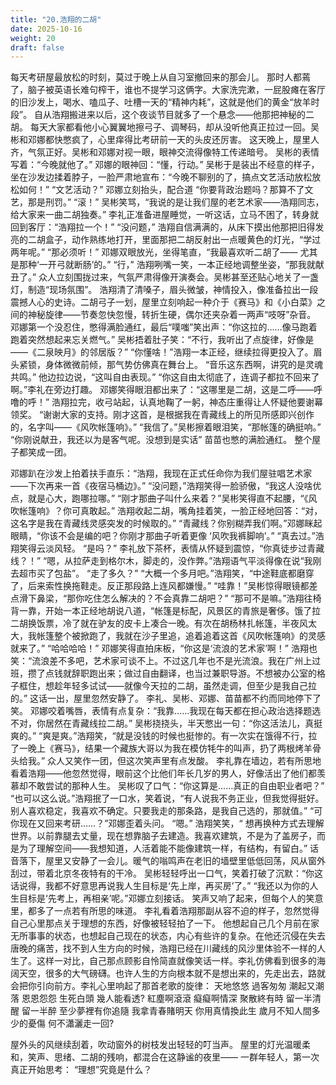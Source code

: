 ```yaml
---
title: "20.浩翔的二胡"
date: 2025-10-16
weight: 20
draft: false
---
```


每天考研屋最放松的时刻，莫过于晚上从自习室撤回来的那会儿。
那时人都蔫了，脑子被英语长难句榨干，谁也不提学习这俩字。大家洗完漱，一屁股瘫在客厅的旧沙发上，喝水、嗑瓜子、吐槽一天的“精神内耗”，这就是他们的黄金“放羊时段”。
自从浩翔搬进来以后，这个夜谈节目就多了一个悬念——他那把神秘的二胡。
每天大家都看他小心翼翼地擦弓子、调琴码，却从没听他真正拉过一回。吴彬和邓娜都快憋疯了，心里痒得比考研前一天的头皮还厉害。
这天晚上，屋里人齐，气氛正好。吴彬和邓娜对视一眼，眼神交流得像特工传递暗号。
吴彬的表情写着：“今晚就他了。”
邓娜的眼神回：“懂，行动。”
吴彬于是装出不经意的样子，坐在沙发边揉着脖子，一脸严肃地宣布：“今晚不聊别的了，搞点文艺活动放松放松如何！”
“文艺活动？” 邓娜立刻抬头，配合道 “你要背政治题吗？那算不了文艺，那是刑罚。”
“滚！” 吴彬笑骂，“我说的是让我们屋的老艺术家——浩翔同志，给大家来一曲二胡独奏。”
李礼正准备进屋睡觉，一听这话，立马不困了，转身就回到客厅：“浩翔拉一个！”
“没问题，” 浩翔自信满满的，从床下摸出他那把旧得发亮的二胡盒子，动作熟练地打开，里面那把二胡反射出一点暖黄色的灯光，“学过两年呢。”
“那必须听！” 邓娜双眼放光，坐得笔直，“我最喜欢听二胡了—— 尤其是那种‘一开弓就断肠’的。”
“行，” 浩翔咧嘴一笑，一本正经地调整坐姿，“那我就献丑了。”
众人立刻围拢过来，气氛严肃得像开演奏会。吴彬甚至还贴心地关了一盏灯，制造“现场氛围”。
浩翔清了清嗓子，眉头微皱，神情投入，像准备拉出一段震撼人心的史诗。二胡弓子一划，屋里立刻响起一种介于《赛马》和《小白菜》之间的神秘旋律——节奏忽快忽慢，转折生硬，偶尔还夹杂着一两声“吱呀”杂音。
邓娜第一个没忍住，憋得满脸通红，最后“噗嗤”笑出声：“你这拉的……像马跑着跑着突然想起来忘关燃气。”
吴彬捂着肚子笑：“不行，我听出了点旋律，好像是——《二泉映月》的邻居版？”
“你懂啥！”浩翔一本正经，继续拉得更投入了。眉头紧锁，身体微微前倾，那气势仿佛真在舞台上。
“音乐这东西啊，讲究的是灵魂共鸣。” 他边拉边说，“这叫自由表现。”
“你这自由太彻底了，连调子都拉不回来了啊。”李礼在旁边打趣。
邓娜笑得眼泪都出来了：“这哪里是二胡，这是二呼——呼噜的呼！”
浩翔拉完，收弓站起，认真地鞠了一躬，神态庄重得让人怀疑他要谢幕领奖。
 “谢谢大家的支持。刚才这首，是根据我在青藏线上的所见所感即兴创作的，名字叫——《风吹帐篷响》。”
“我信了。”吴彬擦着眼泪笑，“那帐篷的确挺响。”
“你刚说献丑，我还以为是客气呢。没想到是实话”  苗苗也憋的满脸通红。
整个屋子都笑成一团。


邓娜趴在沙发上拍着扶手直乐：“浩翔，我现在正式任命你为我们屋驻唱艺术家——下次再来一首《夜宿马桶边》。”
“没问题，”浩翔笑得一脸骄傲，“我这人没啥优点，就是心大，跑哪拉哪。”
“刚才那曲子叫什么来着？”吴彬笑得直不起腰，“《风吹帐篷响》？你可真敢起。”
浩翔收起二胡，嘴角挂着笑，一脸正经地回答：“对，这名字是我在青藏线灵感突发的时候取的。”
“青藏线？你别糊弄我们啊。”邓娜眯起眼睛，“你该不会是编的吧？你刚才那曲子听着更像 ‘风吹我裤脚响’。”
“真去过。”浩翔笑得云淡风轻。
“是吗？” 李礼放下茶杯，表情从怀疑到震惊，“你真徒步过青藏线？！”
“嗯，从拉萨走到格尔木，脚走的，没作弊。”浩翔语气平淡得像在说“我刚去超市买了包盐”。
“走了多久？”
“大概一个多月吧。”浩翔笑，“中途鞋底都磨穿了，后来索性换拖鞋走。反正那段路上连风都嫌慢。”
“哇靠！”吴彬惊得眼镜都差点滑下鼻梁，“那你吃住怎么解决的？不会真靠二胡吧？”
“那可不是嘛。”浩翔往椅背一靠，开始一本正经地胡说八道，“帐篷是标配，风景区的青旅是奢侈。饿了拉二胡换饭票，冷了就在驴友的皮卡上凑合一晚。有次在胡杨林扎帐篷，半夜风太大，我帐篷整个被掀跑了，我就在沙子里追，追着追着这首《风吹帐篷响》的灵感就来了。”
“哈哈哈哈！” 邓娜笑得直拍床板，“你这是‘流浪的艺术家’啊！”
浩翔也笑：“流浪差不多吧，艺术家可谈不上。不过这几年也不是光流浪。我在广州上过班，攒了点钱就辞职跑出来；做过自由翻译，也当过兼职导游。不想被办公室的格子框住，想趁年轻多试试——就像今天拉的二胡，虽然走调，但至少是我自己拉的。”
这话一出，屋里忽然安静了。
李礼、吴彬、邓娜、苗苗都不约而同地停下了笑。
邓娜咬着嘴唇，表情有点复杂：“我靠……我现在每天都在担心政治选择题选不对，你居然在青藏线拉二胡。”
吴彬挠挠头，半天憋出一句：“你这活法儿，真挺爽的。”
“爽是爽。”浩翔笑，“就是没钱的时候也挺惨的。有一次实在饿得不行，拉了一晚上《赛马》，结果一个藏族大哥以为我在模仿牦牛的叫声，扔了两根烤羊骨头给我。”
众人又笑作一团，但这次笑声里有点发酸。
李礼靠在墙边，若有所思地看着浩翔——他忽然觉得，眼前这个比他们年长几岁的男人，好像活出了他们都羡慕却不敢尝试的那种人生。
吴彬叹了口气：“你这算是……真正的自由职业者吧？”
“也可以这么说。”浩翔抿了一口水，笑着说，“有人说我不务正业，但我觉得挺好。别人喜欢稳定，我喜欢不确定。只要我走的那条路，是我自己选的，那就值。”
“可你现在又回来考研……？”邓娜歪着头问。
“嗯。” 浩翔笑笑，“ 想再换种方式去理解世界。以前靠腿去丈量，现在想靠脑子去建造。我喜欢建筑，不是为了盖房子，而是为了理解空间——我想知道，人活着能不能像建筑一样，有结构，有留白。”
话音落下，屋里又安静了一会儿。暖气的嗡鸣声在老旧的墙壁里低低回荡，风从窗外刮过，带着北京冬夜特有的干冷。
吴彬轻轻呼出一口气，笑着打破了沉默：“你这话说得，我都不好意思再说我人生目标是‘先上岸，再买房’了。”
“我还以为你的人生目标是‘先考上，再相亲’呢。”邓娜立刻接话。
笑声又响了起来，但每个人的笑意里，都多了一点若有所思的味道。
李礼看着浩翔那副从容不迫的样子，忽然觉得自己心里那点关于理想的东西，好像被轻轻拍了一下。
他想起自己几个月前在家无所事事的状态，也想起自己现在的状态，内心有些许的复杂。在他还沉侵在失去唐晚的痛苦，找不到人生方向的时候，浩翔已经在川藏线的风沙里体验不一样的人生了。这样一对比，自己那点顾影自怜简直就像笑话一样。李礼仿佛看到很多的海阔天空，很多的大气磅礴。也许人生的方向根本就不是想出来的，先走出去，路就会把你引向前方。李礼心里响起了那首老歌的旋律：
天地悠悠 過客匆匆
潮起又潮落
恩恩怨怨 生死白頭
幾人能看透?
紅塵啊滾滾 癡癡啊情深
聚散終有時
留一半清醒 留一半醉
至少夢裡有你追隨
我拿青春賭明天
你用真情換此生
歲月不知人間多少的憂傷
何不瀟灑走一回?

屋外头的风继续刮着，吹动窗外的树枝发出轻轻的叮当声。
屋里的灯光温暖柔和，笑声、思绪、二胡的残响，都混合在这静谧的夜里——
 一群年轻人，第一次真正开始思考：
 “理想”究竟是什么？